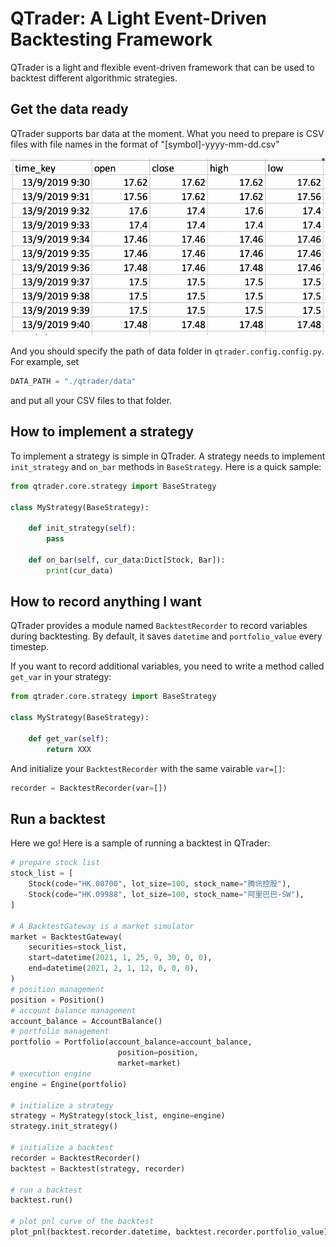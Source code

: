 # QTrader: A Light Event-Driven Backtesting Framework

QTrader is a light and flexible event-driven framework that can be used to backtest different algorithmic strategies.

## Get the data ready

QTrader supports bar data at the moment. What you need to prepare is CSV files with file names in the format of 
"[symbol]-yyyy-mm-dd.csv"

![alt text](./contents/bar_data_sample.png "bar data sample")

And you should specify the path of data folder in `qtrader.config.config.py`. For example, set

```python
DATA_PATH = "./qtrader/data" 
```

and put all your CSV files to that folder.


## How to implement a strategy

To implement a strategy is simple in QTrader. A strategy needs to implement `init_strategy` and `on_bar` methods in 
`BaseStrategy`. Here is a quick sample:

```python
from qtrader.core.strategy import BaseStrategy

class MyStrategy(BaseStrategy):

    def init_strategy(self):
        pass
        
    def on_bar(self, cur_data:Dict[Stock, Bar]):
        print(cur_data)
```

        
## How to record anything I want

QTrader provides a module named `BacktestRecorder` to record variables during backtesting. By default, it saves `datetime` 
and `portfolio_value` every timestep. 

If you want to record additional variables, you need to write a method called `get_var` in your strategy:

```python
from qtrader.core.strategy import BaseStrategy

class MyStrategy(BaseStrategy):

    def get_var(self):
        return XXX
```

And initialize your `BacktestRecorder` with the same vairable `var=[]`:

```python
recorder = BacktestRecorder(var=[])
```
    
## Run a backtest

Here we go! Here is a sample of running a backtest in QTrader:

```python
# prepare stock list
stock_list = [
    Stock(code="HK.00700", lot_size=100, stock_name="腾讯控股"),
    Stock(code="HK.09988", lot_size=100, stock_name="阿里巴巴-SW"),
]

# A BacktestGateway is a market simulator
market = BacktestGateway(
    securities=stock_list,
    start=datetime(2021, 1, 25, 9, 30, 0, 0),
    end=datetime(2021, 2, 1, 12, 0, 0, 0),
)
# position management
position = Position()
# account balance management
account_balance = AccountBalance()
# portfolio management
portfolio = Portfolio(account_balance=account_balance,
                        position=position,
                        market=market)
# execution engine
engine = Engine(portfolio)

# initialize a strategy
strategy = MyStrategy(stock_list, engine=engine)
strategy.init_strategy()

# initialize a backtest
recorder = BacktestRecorder()
backtest = Backtest(strategy, recorder)

# run a backtest
backtest.run()

# plot pnl curve of the backtest
plot_pnl(backtest.recorder.datetime, backtest.recorder.portfolio_value)
```

